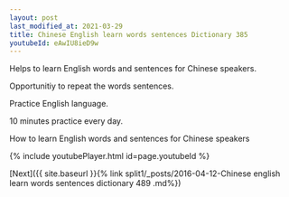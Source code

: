 ```yaml
---
layout: post
last_modified_at: 2021-03-29
title: Chinese English learn words sentences Dictionary 385 
youtubeId: eAwIU8ieD9w
---
```

 
 
Helps to learn English words and sentences for Chinese speakers.

Opportunitiy to repeat the words sentences. 

Practice English language. 
 
10 minutes practice every day. 
 
How to learn English words and sentences for Chinese speakers 
 
{% include youtubePlayer.html id=page.youtubeId %}
 
 
[Next]({{ site.baseurl }}{% link  split1/_posts/2016-04-12-Chinese english learn words sentences dictionary 489 .md%})
 
